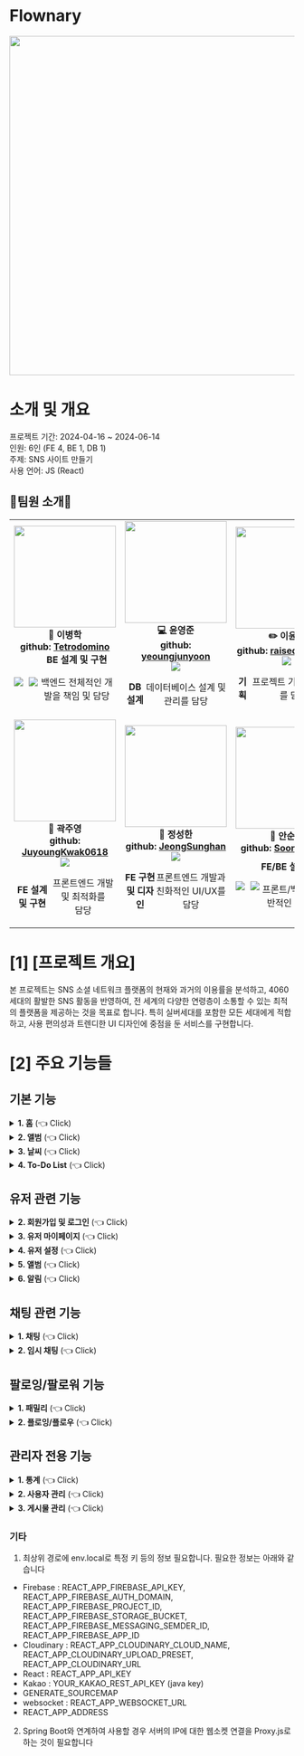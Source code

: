 # <span id="top"> Flownary </span>
<img width="840" height="600" src="https://github.com/JuyoungKwak0618/FlownaryReact/assets/155405909/bdfe39bb-3b23-421b-a3b2-4e11cc912a61">

# 소개 및 개요

프로젝트 기간: 2024-04-16 ~ 2024-06-14<br/>
인원: 6인 (FE 4, BE 1, DB 1)<br/>
주제: SNS 사이트 만들기<br/>
사용 언어: JS (React)<br/>

<h2>🌟팀원 소개🌟</h2>
<table>
    <tr>
        <td align="center" style="height: 250px">
            <img src="https://github.com/JuyoungKwak0618/FlownaryReact/assets/155405909/baaede75-c7b1-4af9-9839-fd6b0365961c" height="180" width="180">
            <br>
            <strong>👑 이병학</strong>
            <br>
        <strong>github: <a href="https://github.com/Tetrodomino">Tetrodomino</a></strong>
            <br>
            <div style="display: flex; align-items: center;">
    <img src="https://img.shields.io/badge/-Team%20Leader-yellow" style="margin-right: 10px;">
    <img src="https://img.shields.io/badge/BackEnd-404040">
 <div>
            <strong>BE 설계 및 구현</strong>
            <br>
            <p>백엔드 전체적인 개발을 책임 및 담당</p>
        </div>
</div>
        </td>
        <td align="center" style="height: 250px">
            <img src="https://github.com/JuyoungKwak0618/FlownaryReact/assets/155405909/5a5660a3-ac07-4c39-a792-944ee1edbd83" height="180" width="180">
            <br>
            <strong>💻 윤영준</strong>
            <br>
           <strong>github: <a href="https://github.com/yeoungjunyoon">yeoungjunyoon</a></strong>
            <br>
            <img src="https://img.shields.io/badge/DataBase-008000">
             <div style="display: flex; align-items: center;">
                 <strong>DB 설계</strong>
            <br>
            <p>데이터베이스 설계 및 관리를 담당</p>
        </div>
        </td>
        <td align="center" style="height: 250px">
            <img src="https://github.com/JuyoungKwak0618/FlownaryReact/assets/155405909/5eb5bde5-261d-4e4c-ba43-11c1d0c2de05" height="180" width="180">
            <br>
            <strong>✏️ 이윤주</strong>
            <br>
            <strong>github: <a href="https://github.com/raisedeveloper">raisedeveloper</a></strong>
            <br>
            <img src="https://img.shields.io/badge/-Work%20Management%20-f67280">
             <div style="display: flex; align-items: center;">
                 <strong>기획</strong>
            <br>
            <p>프로젝트 기획 및 관리를 담당</p>
        </div>
        </td>
    </tr>
    <tr>
        <td align="center" style="height: 250px">
            <img src="https://github.com/JuyoungKwak0618/FlownaryReact/assets/155405909/f15f0994-9331-4ce4-87b9-c83ce4d47ef1" height="180" width="180">
            <br>
            <strong>🎨 곽주영</strong>
            <br>
            <strong>github: <a href="https://github.com/JuyoungKwak0618">JuyoungKwak0618</a></strong>
            <br>
            <img src="https://img.shields.io/badge/FrontEnd-007acc">
            <div style="display: flex; align-items: center;">
                 <strong>FE 설계 및 구현</strong>
            <br>
            <p>프론트엔드 개발 및 최적화를<br> 담당</p>
            </div>
        </td>
        <td align="center" style="height: 250px">
            <img src="https://github.com/JuyoungKwak0618/FlownaryReact/assets/155405909/c3402f3d-4b2b-4200-a4fc-b6d2d4b7b9a6" height="180" width="180">
            <br>
            <strong>🎨 정성한</strong>
            <br>
           <strong>github: <a href="https://github.com/JeongSunghan">JeongSunghan</a></strong>
            <br>
            <img src="https://img.shields.io/badge/FrontEnd-007acc">
            <div style="display: flex; align-items: center;">
                 <strong>FE 구현 및 디자인</strong>
            <br>
            <p>프론트엔드 개발과 친화적인 UI/UX를 담당</p>
        </td>
        <td align="center" style="height: 250px">
            <img src="https://github.com/JuyoungKwak0618/FlownaryReact/assets/155405909/563dd1c4-4ecc-4aa2-a638-396107328e04" height="180" width="180">
            <br>
            <strong>🎨 안순현</strong>
            <br>
           <strong>github: <a href="https://github.com/SoonHyunAn">SoonHyunAn</a></strong>
            <br>
           <div style="display: flex; align-items: center;">
    <img src="https://img.shields.io/badge/FrontEnd-007acc" style="margin-right: 10px;">
    <img src="https://img.shields.io/badge/BackEnd-404040">
           <div style="margin-top: 10px;">
            <strong>FE/BE 설계 및 구현</strong>
            <br>
            <p>프론트/백엔드의 전반적인 개발 담당</p>
           </div>
        </div>
        </td>
    </tr>
</table>


# [1] [프로젝트 개요]
본 프로젝트는 SNS 소셜 네트워크 플랫폼의 현재와 과거의 이용률을 분석하고, 4060세대의 활발한 SNS 활동을 반영하여, 전 세계의 다양한 연령층이 소통할 수 있는 최적의 플랫폼을 제공하는 것을 목표로 합니다. 특히 실버세대를 포함한 모든 세대에게 적합하고, 사용 편의성과 트렌디한 UI 디자인에 중점을 둔 서비스를 구현합니다.

# [2] 주요 기능들
## 기본 기능
<details>
  <summary><b>1. 홈</b> (👈 Click)</summary>
  <br>
  <div markdown="1">
    <h3>홈</h3>
    <ul>
      <li>첫 로그인 시 보이는 홈 화면</li>
          <img src="" alt="">
  </ul>
  </div>
</details>

<details>
  <summary><b>2. 앨범</b> (👈 Click)</summary>
  <br>
  <div markdown="1">
    <h3>홈</h3>
    <ul>
      <li>첫 로그인 시 보이는 홈 화면</li>
          <img src="" alt="">
  </ul>
  </div>
</details>

 <details>
  <summary><b>3. 날씨</b> (👈 Click)</summary>
  <br>
  <div markdown="1">
    <ul>
        <li>내용</li>
          <img src="" alt="">        
  </ul>
  </div>  
</details>

 <details>
  <summary><b>4. To-Do List</b> (👈 Click)</summary>
  <br>
  <div markdown="1">
    <ul>
        <li>내용</li>
          <img src="" alt="">        
  </ul>
  </div>  
</details>


## 유저 관련 기능
<details>
  <summary><b>2. 회원가입 및 로그인</b> (👈 Click)</summary>
  <br>
  <div markdown="1">
    <h3>가입 및 로그인</h3>
    <ul>
      <li>Firebase Authentication을 사용하여 로그인 기능 구현</li>
          <img src="" alt="">
       <li>Firebase Authentication을 사용하여 회원가입 기능 구현</li>
          <img src="" alt="">
  </ul>
  </div>
</details>

 <details>
  <summary><b>3. 유저 마이페이지</b> (👈 Click)</summary>
  <br>
  <div markdown="1">
    <ul>
      <li>유저 정보 저장 및 관리</li>
  <img src="" alt="">
  </ul>
  </div>
</details>     

 <details>
  <summary><b>4. 유저 설정</b> (👈 Click)</summary>
  <br>
  <div markdown="1">
    <ul>
      <li>유저의 정보를 설정 할 수 있는 페이지 입니다.</li>
  <img src="" alt="">
  </ul>
  </div>
</details>     

 <details>
  <summary><b>5. 앨범</b> (👈 Click)</summary>
  <br>
  <div markdown="1">
    <ul>
        <li>내용</li>
          <img src="" alt="">        
  </ul>
  </div>  
</details>

<details>
  <summary><b>6. 알림</b> (👈 Click)</summary>
  <br>
  <div markdown="1">
    <ul>
        <li>내용</li>
          <img src="" alt="">        
  </ul>
  </div>  
</details>

## 채팅 관련 기능
 <details>
  <summary><b>1. 채팅</b> (👈 Click)</summary>
  <br>
  <div markdown="1">
    <ul>
        <li>채팅방 목록 및 채팅 내용을 표시</li>
          <img src="" alt="">        
  </ul>
  </div>  
</details>

 <details>
  <summary><b>2. 임시 채팅</b> (👈 Click)</summary>
  <br>
  <div markdown="1">
    <ul>
        <li>채팅방 목록 및 채팅 내용을 표시</li>
          <img src="" alt="">        
  </ul>
  </div>  
</details>

## 팔로잉/팔로워 기능
 <details>
  <summary><b>1. 패밀리</b> (👈 Click)</summary>
  <br>
  <div markdown="1">
    <ul>
        <li>카카오톡 오픈 채팅과 비슷한 기능입니다.</li>      
          <img src="" alt="">        
  </ul>
  </div>  
</details>

 <details>
  <summary><b>2. 플로잉/플로우</b> (👈 Click)</summary>
  <br>
  <div markdown="1">
    <ul>
        <li>타 SNS의 팔로우 / 파로잉 기능이며, 해당 페이지에서는 자신이 팔로잉 및 팔로우한 목록을 볼 수 있습니다.</li>
          <img src="" alt="">        
  </ul>
  </div>  
</details>


## 관리자 전용 기능
 <details>
  <summary><b>1. 통계</b> (👈 Click)</summary>
  <br>
  <div markdown="1">
    <ul>
        <li>userList 와 boarList를 불러온 후 각각의 맞는 조건에 따라 표시</li>
          <img src="" alt="">        
  </ul>
  </div>  
</details>

 <details>
  <summary><b>2. 사용자 관리</b> (👈 Click)</summary>
  <br>
  <div markdown="1">
    <ul>
        <li>userList를 불러옵니다</li>
          <img src="" alt="">             
  </ul>    
  </div>       
</details>

 <details>
  <summary><b>3. 게시물 관리</b> (👈 Click)</summary>
  <br>
  <div markdown="1">
    <ul>
        <li>boardList를 불러옵니다</li>
          <img src="" alt="">             
  </ul>    
  </div>       
</details>




### 기타
1. 최상위 경로에 env.local로 특정 키 등의 정보 필요합니다. 필요한 정보는 아래와 같습니다
- Firebase : REACT_APP_FIREBASE_API_KEY, REACT_APP_FIREBASE_AUTH_DOMAIN, REACT_APP_FIREBASE_PROJECT_ID, REACT_APP_FIREBASE_STORAGE_BUCKET, REACT_APP_FIREBASE_MESSAGING_SEMDER_ID, REACT_APP_FIREBASE_APP_ID
- Cloudinary : REACT_APP_CLOUDINARY_CLOUD_NAME, REACT_APP_CLOUDINARY_UPLOAD_PRESET, REACT_APP_CLOUDINARY_URL
- React : REACT_APP_API_KEY
- Kakao : YOUR_KAKAO_REST_API_KEY (java key)
- GENERATE_SOURCEMAP
- websocket : REACT_APP_WEBSOCKET_URL
- REACT_APP_ADDRESS
2. Spring Boot와 연계하여 사용할 경우 서버의 IP에 대한 웹소켓 연결을 Proxy.js로 하는 것이 필요합니다
